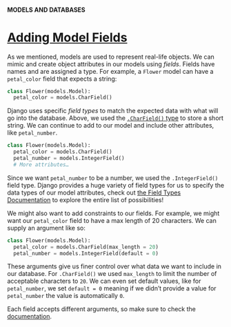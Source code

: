 #### MODELS AND DATABASES
 # [Adding Model Fields](https://www.codecademy.com/paths/build-python-web-apps-with-django/tracks/data-in-django/modules/django-models-and-databases/lessons/django-models-and-databases/exercises/adding-model-fields)
 
As we mentioned, models are used to represent real-life objects. 
We can mimic and create object attributes in our models using *fields*. 
Fields have names and are assigned a type. 
For example, a `Flower` model can have a `petal_color` field that expects a string:
```py
class Flower(models.Model):
  petal_color = models.CharField()
```
Django uses specific *field types* to match the expected data with what will go into the database. 
Above, we used the [`.CharField()` type](https://docs.djangoproject.com/en/3.1/ref/models/fields/#charfield) 
to store a short string. 
We can continue to add to our model and include other attributes, like `petal_number`.
```py
class Flower(models.Model):
  petal_color = models.CharField()
  petal_number = models.IntegerField()
  # More attributes… 
```
Since we want `petal_number` to be a number, we used the `.IntegerField()` field type. 
Django provides a huge variety of field types for us to specify the data types of our model attributes, check out [the Field Types Documentation](https://docs.djangoproject.com/en/3.1/ref/models/fields/#model-field-types) 
to explore the entire list of possibilities!

We might also want to add constraints to our fields. 
For example, we might want our `petal_color` field to have a max length of 20 characters. 
We can supply an argument like so:
```py
class Flower(models.Model):
  petal_color = models.CharField(max_length = 20)
  petal_number = models.IntegerField(default = 0)
```
These arguments give us finer control over what data we want to include in our database. 
For `.CharField()` we used `max_length` to limit the number of acceptable characters to `20`. 
We can even set default values, like for `petal_number`, we set `default = 0` meaning if we didn’t provide a value for `petal_number` the value is automatically `0`.

Each field accepts different arguments, so make sure to check the [documentation](https://docs.djangoproject.com/en/3.1/ref/models/fields/#model-field-types).

